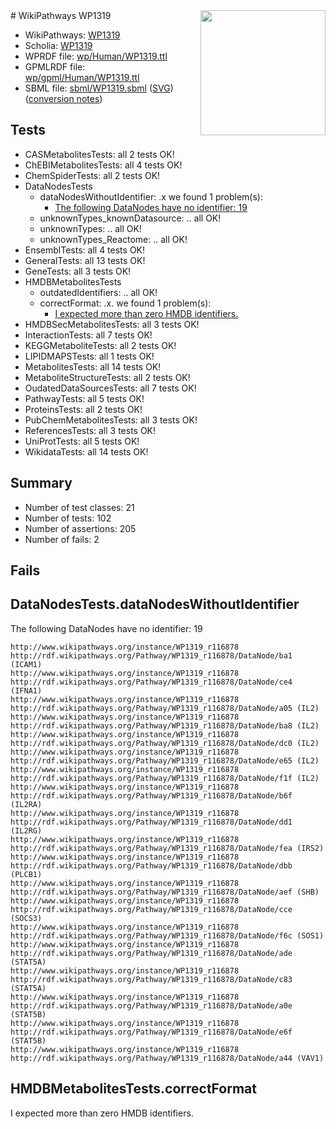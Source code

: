 <img style="float: right; width: 200px" src="../logo.png" />
# WikiPathways WP1319

* WikiPathways: [WP1319](https://identifiers.org/wikipathways:WP1319)
* Scholia: [WP1319](https://scholia.toolforge.org/wikipathways/WP1319)
* WPRDF file: [wp/Human/WP1319.ttl](../wp/Human/WP1319.ttl)
* GPMLRDF file: [wp/gpml/Human/WP1319.ttl](../wp/gpml/Human/WP1319.ttl)
* SBML file: [sbml/WP1319.sbml](../sbml/WP1319.sbml) ([SVG](../sbml/WP1319.svg)) ([conversion notes](../sbml/WP1319.txt))

## Tests
* CASMetabolitesTests: all 2 tests OK!
* ChEBIMetabolitesTests: all 4 tests OK!
* ChemSpiderTests: all 2 tests OK!
* DataNodesTests
    * dataNodesWithoutIdentifier: .x we found 1 problem(s):
        * [The following DataNodes have no identifier: 19](#8792c499)
    * unknownTypes_knownDatasource: .. all OK!
    * unknownTypes: .. all OK!
    * unknownTypes_Reactome: .. all OK!
* EnsemblTests: all 4 tests OK!
* GeneralTests: all 13 tests OK!
* GeneTests: all 3 tests OK!
* HMDBMetabolitesTests
    * outdatedIdentifiers: .. all OK!
    * correctFormat: .x. we found 1 problem(s):
        * [I expected more than zero HMDB identifiers.](#ad154c1e)
* HMDBSecMetabolitesTests: all 3 tests OK!
* InteractionTests: all 7 tests OK!
* KEGGMetaboliteTests: all 2 tests OK!
* LIPIDMAPSTests: all 1 tests OK!
* MetabolitesTests: all 14 tests OK!
* MetaboliteStructureTests: all 2 tests OK!
* OudatedDataSourcesTests: all 7 tests OK!
* PathwayTests: all 5 tests OK!
* ProteinsTests: all 2 tests OK!
* PubChemMetabolitesTests: all 3 tests OK!
* ReferencesTests: all 3 tests OK!
* UniProtTests: all 5 tests OK!
* WikidataTests: all 14 tests OK!


## Summary

* Number of test classes: 21
* Number of tests: 102
* Number of assertions: 205
* Number of fails: 2

## Fails

<a name="8792c499" />

## DataNodesTests.dataNodesWithoutIdentifier

The following DataNodes have no identifier: 19
```
http://www.wikipathways.org/instance/WP1319_r116878 http://rdf.wikipathways.org/Pathway/WP1319_r116878/DataNode/ba1 (ICAM1)
http://www.wikipathways.org/instance/WP1319_r116878 http://rdf.wikipathways.org/Pathway/WP1319_r116878/DataNode/ce4 (IFNA1)
http://www.wikipathways.org/instance/WP1319_r116878 http://rdf.wikipathways.org/Pathway/WP1319_r116878/DataNode/a05 (IL2)
http://www.wikipathways.org/instance/WP1319_r116878 http://rdf.wikipathways.org/Pathway/WP1319_r116878/DataNode/ba8 (IL2)
http://www.wikipathways.org/instance/WP1319_r116878 http://rdf.wikipathways.org/Pathway/WP1319_r116878/DataNode/dc0 (IL2)
http://www.wikipathways.org/instance/WP1319_r116878 http://rdf.wikipathways.org/Pathway/WP1319_r116878/DataNode/e65 (IL2)
http://www.wikipathways.org/instance/WP1319_r116878 http://rdf.wikipathways.org/Pathway/WP1319_r116878/DataNode/f1f (IL2)
http://www.wikipathways.org/instance/WP1319_r116878 http://rdf.wikipathways.org/Pathway/WP1319_r116878/DataNode/b6f (IL2RA)
http://www.wikipathways.org/instance/WP1319_r116878 http://rdf.wikipathways.org/Pathway/WP1319_r116878/DataNode/dd1 (IL2RG)
http://www.wikipathways.org/instance/WP1319_r116878 http://rdf.wikipathways.org/Pathway/WP1319_r116878/DataNode/fea (IRS2)
http://www.wikipathways.org/instance/WP1319_r116878 http://rdf.wikipathways.org/Pathway/WP1319_r116878/DataNode/dbb (PLCB1)
http://www.wikipathways.org/instance/WP1319_r116878 http://rdf.wikipathways.org/Pathway/WP1319_r116878/DataNode/aef (SHB)
http://www.wikipathways.org/instance/WP1319_r116878 http://rdf.wikipathways.org/Pathway/WP1319_r116878/DataNode/cce (SOCS3)
http://www.wikipathways.org/instance/WP1319_r116878 http://rdf.wikipathways.org/Pathway/WP1319_r116878/DataNode/f6c (SOS1)
http://www.wikipathways.org/instance/WP1319_r116878 http://rdf.wikipathways.org/Pathway/WP1319_r116878/DataNode/ade (STAT5A)
http://www.wikipathways.org/instance/WP1319_r116878 http://rdf.wikipathways.org/Pathway/WP1319_r116878/DataNode/c83 (STAT5A)
http://www.wikipathways.org/instance/WP1319_r116878 http://rdf.wikipathways.org/Pathway/WP1319_r116878/DataNode/a0e (STAT5B)
http://www.wikipathways.org/instance/WP1319_r116878 http://rdf.wikipathways.org/Pathway/WP1319_r116878/DataNode/e6f (STAT5B)
http://www.wikipathways.org/instance/WP1319_r116878 http://rdf.wikipathways.org/Pathway/WP1319_r116878/DataNode/a44 (VAV1)
```

<a name="ad154c1e" />

## HMDBMetabolitesTests.correctFormat

I expected more than zero HMDB identifiers.
